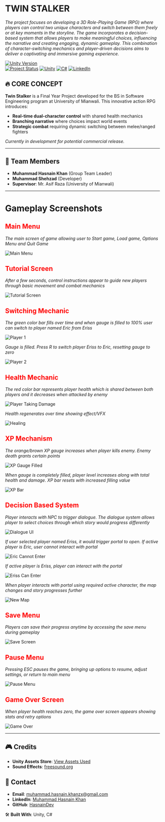 # TWIN STALKER  
*The project focuses on developing a 3D Role-Playing Game (RPG) where players can control two unique characters and switch between them freely or at key moments in the storyline. The game incorporates a decision-based system that allows players to make meaningful choices, influencing the narrative and creating engaging, dynamic gameplay. This combination of character-switching mechanics and player-driven decisions aims to deliver a captivating and immersive gaming experience.*  

[![Unity Version](https://img.shields.io/badge/Unity-g6000.0.45f+-black.svg?logo=unity)](https://unity.com)  
[![Project Status](https://img.shields.io/badge/Status-In%20Development-blue.svg)]()
[![Unity](https://img.shields.io/badge/Unity-100000?logo=unity&logoColor=white)](https://unity.com)
[![C#](https://img.shields.io/badge/C%23-239120?logo=c-sharp&logoColor=white)](https://docs.microsoft.com/en-us/dotnet/csharp/)
[![LinkedIn](https://img.shields.io/badge/LinkedIn-0077B5?logo=linkedin)](https://www.linkedin.com/in/muhammad-hasnain-khan-b91aab370)

## 🔥 CORE CONCEPT  
**Twin Stalker** is a Final Year Project developed for the BS in Software Engineering program at University of Mianwali. This innovative action RPG introduces:  

- **Real-time dual-character control** with shared health mechanics  
- **Branching narrative** where choices impact world events  
- **Strategic combat** requiring dynamic switching between melee/ranged fighters

*Currently in development for potential commercial release.*

---
## 👥 Team Members
- **Muhammad Hasnain Khan** (Group Team Leader)
- **Muhammad Shehzad** (Developer)
- **Supervisor**: Mr. Asif Raza (University of Mianwali)
---

# Gameplay Screenshots
## <span style="color:red">Main Menu</span>
*The main screen of game allowing user to Start game, Load game, Options Menu and Quit Game*

![Main Menu](GamePlay/MainMenu.png)  

## <span style="color:red">Tutorial Screen</span>
*After a few seconds, control instructions appear to guide new players through basic movement and combat mechanics*

![Tutorial Screen](GamePlay/TutorialScreen.png)  

## <span style="color:red">Switching Mechanic</span>
*The green color bar fills over time and when gauge is filled to 100% user can switch to player named Eric from Eriss*

![Player 1](GamePlay/Player1Screen.png)

*Gauge is filled. Press R to switch player Eriss to Eric, resetting gauge to zero*

![Player 2](GamePlay/Player2Screen.png)

## <span style="color:red">Health Mechanic</span>
*The red color bar represents player health which is shared between both players and it decreases when attacked by enemy*

![Player Taking Damage](GamePlay/PlayerTakingDamage.png)

*Health regenerates over time showing effect/VFX*

![Healing](GamePlay/Healing.png)

## <span style="color:red">XP Mechanism</span>
*The orange/brown XP gauge increases when player kills enemy. Enemy death grants certain points*

![XP Gauge Filled](GamePlay/XpGuageFilled.png)

*When gauge is completely filled, player level increases along with total health and damage. XP bar resets with increased filling value*

![XP Bar](GamePlay/XPbarIncreased.png)

## <span style="color:red">Decision Based System</span>
*Player interacts with NPC to trigger dialogue. The dialogue system allows player to select choices through which story would progress differently*

![Dialogue UI](GamePlay/DialogueUIInteraction.png)

*If user selected player named Eriss, it would trigger portal to open. If active player is Eric, user cannot interact with portal*

![Eric Cannot Enter](GamePlay/Ericcnt.png)

*If active player is Eriss, player can interact with the portal*

![Eriss Can Enter](GamePlay/ErissCanEnter.png)

*When player interacts with portal using required active character, the map changes and story progresses further*

![New Map](GamePlay/Map2.png)

## <span style="color:red">Save Menu</span>
*Players can save their progress anytime by accessing the save menu during gameplay*

![Save Screen](GamePlay/SaveScreen.png)

## <span style="color:red">Pause Menu</span>
*Pressing ESC pauses the game, bringing up options to resume, adjust settings, or return to main menu*

![Pause Menu](GamePlay/PauseMenu.png)

## <span style="color:red">Game Over Screen</span>
*When player health reaches zero, the game over screen appears showing stats and retry options*

![Game Over](GamePlay/GameOver.png)

---

## 🎮 Credits
- **Unity Assets Store**: [View Assets Used](https://assetstore.unity.com)
- **Sound Effects**: [freesound.org](https://freesound.org)

## 📧 Contact  
- **Email**: muhammad.hasnain.khanzx@gmail.com  
- **LinkedIn**: [Muhammad Hasnain Khan](https://www.linkedin.com/in/muhammad-hasnain-khan-b91aab370)  
- **GitHub**: [HasnainDev](https://github.com/DevHasnainzx)

🛠️ **Built With**: Unity, C#
